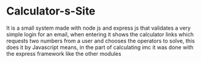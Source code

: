 # Calculator-s-Site
It is a small system made with node js and express js that validates a very simple login for an email, when entering it shows the calculator links which requests two numbers from a user and chooses the operators to solve, this does it by Javascript means, in the part of calculating imc it was done with the express framework like the other modules
